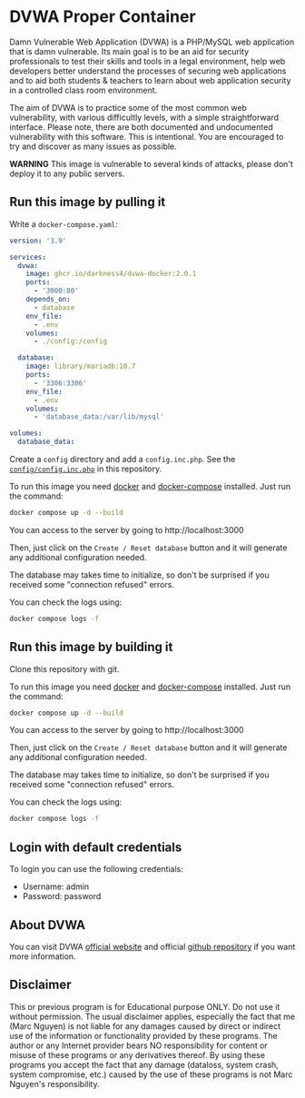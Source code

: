 # DVWA Proper Container

Damn Vulnerable Web Application (DVWA) is a PHP/MySQL web application that is damn vulnerable. Its main goal is to be an aid for security professionals to test their skills and tools in a legal environment, help web developers better understand the processes of securing web applications and to aid both students & teachers to learn about web application security in a controlled class room environment.

The aim of DVWA is to practice some of the most common web vulnerability, with various difficultly levels, with a simple straightforward interface. Please note, there are both documented and undocumented vulnerability with this software. This is intentional. You are encouraged to try and discover as many issues as possible.

**WARNING** This image is vulnerable to several kinds of attacks, please don't deploy it to any public servers.

## Run this image by pulling it

Write a `docker-compose.yaml`:

```yaml
version: '3.9'

services:
  dvwa:
    image: ghcr.io/darkness4/dvwa-docker:2.0.1
    ports:
      - '3000:80'
    depends_on:
      - database
    env_file:
      - .env
    volumes:
      - ./config:/config

  database:
    image: library/mariadb:10.7
    ports:
      - '3306:3306'
    env_file:
      - .env
    volumes:
      - 'database_data:/var/lib/mysql'

volumes:
  database_data:
```

Create a `config` directory and add a `config.inc.php`. See the [`config/config.inc.php`](./config/config.inc.php) in this repository.

To run this image you need [docker](http://docker.com) and [docker-compose](https://docs.docker.com/compose/cli-command/#install-on-linux) installed. Just run the command:

```sh
docker compose up -d --build
```

You can access to the server by going to http://localhost:3000

Then, just click on the `Create / Reset database` button and it will generate any additional configuration needed.

The database may takes time to initialize, so don't be surprised if you received some "connection refused" errors.

You can check the logs using:

```sh
docker compose logs -f
```

## Run this image by building it

Clone this repository with git.

To run this image you need [docker](http://docker.com) and [docker-compose](https://docs.docker.com/compose/cli-command/#install-on-linux) installed. Just run the command:

```sh
docker compose up -d --build
```

You can access to the server by going to http://localhost:3000

Then, just click on the `Create / Reset database` button and it will generate any additional configuration needed.

The database may takes time to initialize, so don't be surprised if you received some "connection refused" errors.

You can check the logs using:

```sh
docker compose logs -f
```

## Login with default credentials

To login you can use the following credentials:

- Username: admin
- Password: password

## About DVWA

You can visit DVWA [official website](http://www.dvwa.co.uk/) and official [github repository](https://github.com/digininja/DVWA) if you want more information.

## Disclaimer

This or previous program is for Educational purpose ONLY. Do not use it without permission. The usual disclaimer applies, especially the fact that me (Marc Nguyen) is not liable for any damages caused by direct or indirect use of the information or functionality provided by these programs. The author or any Internet provider bears NO responsibility for content or misuse of these programs or any derivatives thereof. By using these programs you accept the fact that any damage (dataloss, system crash, system compromise, etc.) caused by the use of these programs is not Marc Nguyen's responsibility.
